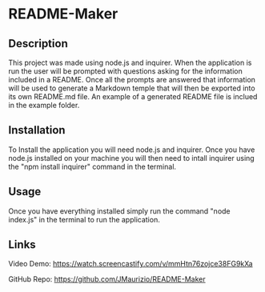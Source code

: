 
# README-Maker

## Description

This project was made using node.js and inquirer.  When the application is run the user will be prompted with questions asking for the information included in a README.  Once all the prompts are answered that information will be used to generate a Markdown temple that will then be exported into its own README.md file.  An example of a generated README file is inclued in the example folder.

## Installation
    
To Install the application you will need node.js and inquirer.  Once you have node.js installed on your machine you will then need to intall inquirer using the "npm install inquirer" command in the terminal.

## Usage

Once you have everything installed simply run the command "node index.js" in the terminal to run the application.

## Links

Video Demo: https://watch.screencastify.com/v/mmHtn76zojce38FG9kXa

GitHub Repo:  https://github.com/JMaurizio/README-Maker
  
  